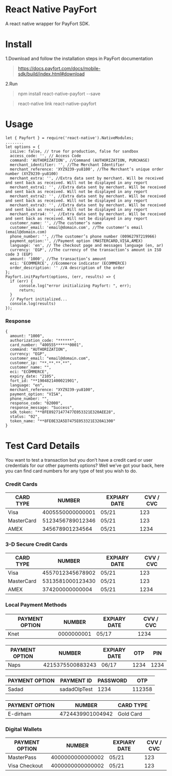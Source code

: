 # React Native PayFort

A react native wrapper for PayFort SDK.


# Install

1.Download and follow the installation steps in PayFort documentation

>  https://docs.payfort.com/docs/mobile-sdk/build/index.html#download

 2.Run

> npm install react-native-payfort --save

> react-native link react-native-payfort

# Usage

    let { Payfort } = require('react-native').NativeModules;
    ........
    let options = {
      isLive: false, // true for production, false for sandbox
      access_code: '', // Access Code
      command: 'AUTHORIZATION', //Command (AUTHORIZATION, PURCHASE)
      merchant_identifier: '', //The Merchant Identifier
      merchant_reference: 'XYZ9239-yu8100', //The Merchant’s unique order number (XYZ9239-yu8100)
      merchant_extra: '', //Extra data sent by merchant. Will be received and sent back as received. Will not be displayed in any report
      merchant_extra1: '', //Extra data sent by merchant. Will be received and sent back as received. Will not be displayed in any report
      merchant_extra2: '', //Extra data sent by merchant. Will be received and sent back as received. Will not be displayed in any report
      merchant_extra3: '', //Extra data sent by merchant. Will be received and sent back as received. Will not be displayed in any report
      merchant_extra4: '', //Extra data sent by merchant. Will be received and sent back as received. Will not be displayed in any report
      customer_name: '', //The customer’s name
      customer_email: 'email@domain.com', //The customer’s email (email@domain.com)
      phone_number: '', //The customer’s phone number (00962797219966)
      payment_option:'', //Payment option (MASTERCARD,VISA,AMEX)
      language: 'en', // The checkout page and messages language (en, ar)
      currency: 'EGP', //The currency of the transaction’s amount in ISO code 3 (EGP)
      amount: '1000', //The transaction’s amount
      eci: 'ECOMMERCE', //Ecommerce indicator (ECOMMERCE)
      order_description: '' //A description of the order
    };
    Payfort.initPayfort(options, (err, results) => {
      if (err) {
          console.log("error initializing Payfort: ", err);
          return;
      }
      // Payfort initialized...
      console.log(results)
    });

### Response

    {
      amount: "1000",
      authorization_code: "******",
      card_number: "400555******0001",
      command: "AUTHORIZATION",
      currency: "EGP",
      customer_email: "email@domain.com",
      customer_ip: "**.**.**.**",
      customer_name: "",
      eci: "ECOMMERCE",
      expiry_date: "2105",
      fort_id: "**1904821400021901",
      language: "en",
      merchant_reference: "XYZ9239-yu8100",
      payment_option: "VISA",
      phone_number: "",
      response_code: "02000",
      response_message: "Success",
      sdk_token: "**8FE89271477477E053321E320AEE28",
      status: "02",
      token_name: "**8FE0E32A5D7475E053321E320A1300"
	}

# Test Card Details

You want to test a transaction but you don’t have a credit card or user credentials for our other payments options? Well we’ve got your back, here you can find card numbers for any type of test you wish to do.

### Credit Cards
| CARD TYPE | NUMBER | EXPIARY DATE | CVV / CVC | 
|--|--|--|--|
| Visa | 4005550000000001 | 05/21 | 123 |
| MasterCard | 5123456789012346 | 05/21 | 123 |
| AMEX | 345678901234564 | 05/21 | 1234 |

### 3-D Secure Credit Cards
| CARD TYPE | NUMBER | EXPIARY DATE | CVV / CVC |
|--|--|--|--|
| Visa | 4557012345678902 | 05/21 | 123 |
| MasterCard | 5313581000123430 | 05/21 | 123 |
| AMEX | 374200000000004 | 05/21 | 1234 |

### Local Payment Methods
####

| PAYMENT OPTION | NUMBER | EXPIARY DATE | CVV / CVC
|--|--|--|--|
| Knet | 0000000001 | 05/17 | 1234

####

| PAYMENT OPTION | NUMBER | EXPIARY DATE | OTP | PIN
|--|--|--|--|--|
| Naps | 4215375500883243 | 06/17 | 1234 | 1234

####

| PAYMENT OPTION | PAYMENT ID | PASSWORD | OTP |
|--|--|--|--|
| Sadad | sadadOlpTest | 1234 | 112358 |

####

| PAYMENT OPTION | NUMBER | CARD TYPE |
|--|--|--|
| E-dirham | 4724439901004942 | Gold Card |

### Digital Wallets

| PAYMENT OPTION | NUMBER | EXPIARY DATE | CVV / CVC |
|--|--|--|--|
| MasterPass | 4000000000000002 | 05/21 | 123 |
| Visa Checkout | 4000000000000002 | 05/21 | 123 |

